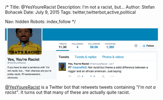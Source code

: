 /*
Title: @YesYoureRacist
Description: I'm not a racist, but...
Author: Stefan Bohacek
Date: July 9, 2015
Tags: twitter,twitterbot,active,political

Nav: hidden
Robots: index,follow
*/

[![](/content/bots/twitterbots/images/YesYoureRacist.png)](https://twitter.com/YesYoureRacist)

[@YesYoureRacist](https://twitter.com/YesYoureRacist) is a Twitter bot that retweets tweets containing _"I'm not a racist"_. It turns out that many of these are actually quite racist.